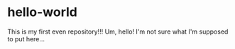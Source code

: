 # hello-world
This is my first even repository!!!
Um, hello! I'm not sure what I'm supposed to put here...
